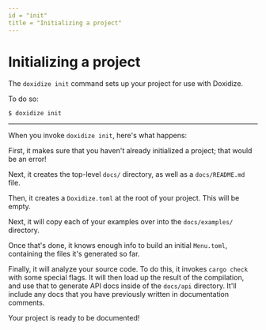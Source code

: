 ```yaml
---
id = "init"
title = "Initializing a project"
---
```

# Initializing a project

The `doxidize init` command sets up your project for use with Doxidize.

To do so:

```shell
$ doxidize init
```

--------------------------------

When you invoke `doxidize init`, here's what happens:

First, it makes sure that you haven't already initialized a project;
that would be an error!

Next, it creates the top-level `docs/` directory, as well as a
`docs/README.md` file.

Then, it creates a `Doxidize.toml` at the root of your project.
This will be empty.

Next, it will copy each of your examples over into the `docs/examples/`
directory.

Once that's done, it knows enough info to build an initial `Menu.toml`,
containing the files it's generated so far.

Finally, it will analyze your source code. To do this, it invokes `cargo check`
with some special flags. It will then load up the result of the compilation,
and use that to generate API docs inside of the `docs/api` directory. It'll
include any docs that you have previously written in documentation comments.

Your project is ready to be documented!
